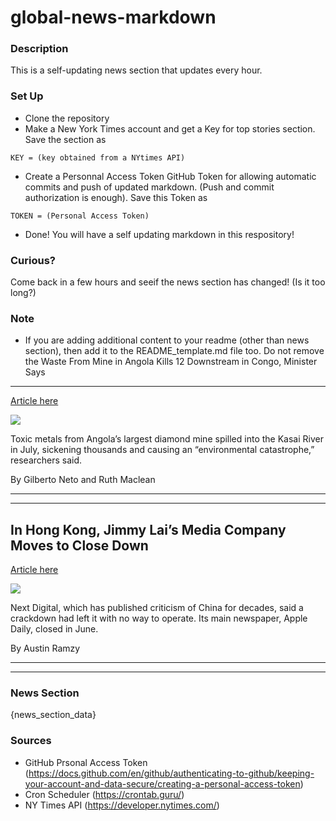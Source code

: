 # global-news-markdown

### Description 
This is a self-updating news section that updates every hour.

### Set Up 
* Clone the repository
* Make a New York Times account and get a Key for top stories section. Save the section as 
 ```
 KEY = (key obtained from a NYtimes API)
 ```
*  Create a Personnal Access Token GitHub Token for allowing automatic commits and push of updated markdown. (Push and commit authorization is enough). Save this Token as 
```
TOKEN = (Personal Access Token)
```
* Done! You will have a self updating markdown in this respository!

### Curious?
Come back in a few hours and seeif the news section has changed! (Is it too long?)

### Note
* If you are adding additional content to your readme (other than news section), then add it to the README_template.md file too. Do not remove the Waste From Mine in Angola Kills 12 Downstream in Congo, Minister Says
---------------------------------------------------------------------

[Article here](https://www.nytimes.com/2021/09/03/world/africa/mine-waste-angola-congo.html)

[![](https://static01.nyt.com/images/2021/09/03/world/03Congo-River/merlin_145822722_469f0386-6f0b-46d2-933b-582bea3c8514-superJumbo.jpg)](https://www.nytimes.com/2021/09/03/world/africa/mine-waste-angola-congo.html)

Toxic metals from Angola’s largest diamond mine spilled into the Kasai River in July, sickening thousands and causing an “environmental catastrophe,” researchers said.

By Gilberto Neto and Ruth Maclean

* * *

* * *

In Hong Kong, Jimmy Lai’s Media Company Moves to Close Down
-----------------------------------------------------------

[Article here](https://www.nytimes.com/2021/09/05/business/next-digital-jimmy-lai-hong-kong.html)

[![](https://static01.nyt.com/images/2021/09/05/world/05hk-media-HFO1/merlin_189749790_dd767b54-4ae7-4de3-afd5-e6e7c51a1171-superJumbo.jpg)](https://www.nytimes.com/2021/09/05/business/next-digital-jimmy-lai-hong-kong.html)

Next Digital, which has published criticism of China for decades, said a crackdown had left it with no way to operate. Its main newspaper, Apple Daily, closed in June.

By Austin Ramzy

* * *

* * *

### News Section 
{news_section_data}


### Sources 
* GitHub Prsonal Access Token (https://docs.github.com/en/github/authenticating-to-github/keeping-your-account-and-data-secure/creating-a-personal-access-token)
* Cron Scheduler (https://crontab.guru/)
* NY Times API (https://developer.nytimes.com/)
